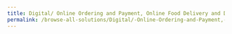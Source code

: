 ```yaml
---
title: Digital/ Online Ordering and Payment, Online Food Delivery and Data Mining and Analytics
permalink: /browse-all-solutions/Digital/-Online-Ordering-and-Payment,-Online-Food-Delivery-and-Data-Mining-and-Analytics
---
```


